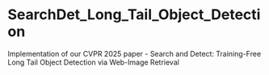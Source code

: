# SearchDet_Long_Tail_Object_Detection
Implementation of our CVPR 2025 paper - Search and Detect: Training-Free Long Tail Object Detection via Web-Image Retrieval
